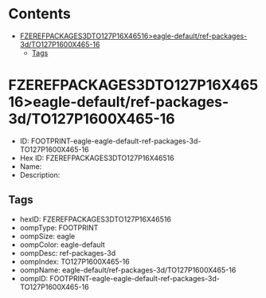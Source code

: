 



Contents
========

* [FZEREFPACKAGES3DTO127P16X46516>eagle-default/ref-packages-3d/TO127P1600X465-16](#fzerefpackages3dto127p16x46516eagle-defaultref-packages-3dto127p1600x465-16)
	* [Tags](#tags)

# FZEREFPACKAGES3DTO127P16X46516>eagle-default/ref-packages-3d/TO127P1600X465-16

- ID: FOOTPRINT-eagle-eagle-default-ref-packages-3d-TO127P1600X465-16
- Hex ID: FZEREFPACKAGES3DTO127P16X46516
- Name: 
- Description: 

## Tags

- hexID: FZEREFPACKAGES3DTO127P16X46516
- oompType: FOOTPRINT
- oompSize: eagle
- oompColor: eagle-default
- oompDesc: ref-packages-3d
- oompIndex: TO127P1600X465-16
- oompName: eagle-default/ref-packages-3d/TO127P1600X465-16
- oompID: FOOTPRINT-eagle-eagle-default-ref-packages-3d-TO127P1600X465-16

